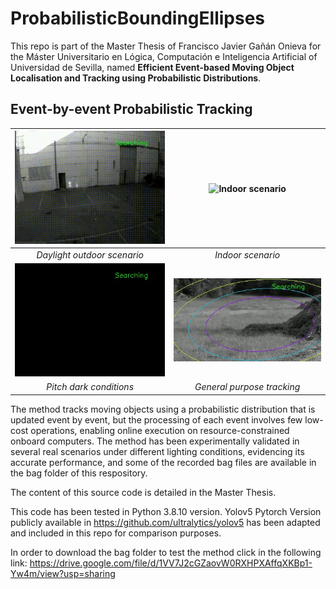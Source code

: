 # ProbabilisticBoundingEllipses
 This repo is part of the Master Thesis of Francisco Javier Gañán Onieva for the Máster Universitario en Lógica, Computación e Inteligencia Artificial of Universidad de Sevilla, named **Efficient Event-based Moving Object Localisation and Tracking using Probabilistic Distributions**.

## Event-by-event Probabilistic Tracking
| ![Daylight outdoor scenario](https://github.com/javierganan99/ProbabilisticBoundingEllipses/blob/main/videos/method.gif) | ![Indoor scenario](https://github.com/javierganan99/ProbabilisticBoundingEllipses/blob/main/videos/GIF_room.gif) |
|:--:|:--:|
| *Daylight outdoor scenario* | *Indoor scenario* |
| ![Pitch dark conditions](https://github.com/javierganan99/ProbabilisticBoundingEllipses/blob/main/videos/GIF_night.gif) | ![General purpose tracking](https://github.com/javierganan99/ProbabilisticBoundingEllipses/blob/main/videos/GIF_cat.gif) |
| *Pitch dark conditions* | *General purpose tracking* |

The method tracks moving objects using a probabilistic distribution that is updated event by event, but the processing of each event involves few low-cost operations, enabling online execution on resource-constrained onboard computers. The method has been experimentally validated in several real scenarios under different lighting conditions, evidencing its accurate performance, and some of the recorded bag files are available in the bag folder of this respository.

The content of this source code is detailed in the Master Thesis.

This code has been tested in Python 3.8.10 version. Yolov5 Pytorch Version publicly available in https://github.com/ultralytics/yolov5 has been adapted and included in this repo for comparison purposes.

In order to download the bag folder to test the method click in the following link: https://drive.google.com/file/d/1VV7J2cGZaovW0RXHPXAffqXKBp1-Yw4m/view?usp=sharing
